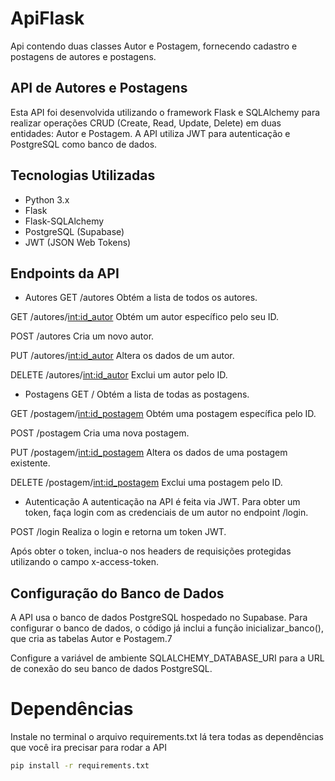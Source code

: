# ApiFlask
Api contendo duas classes Autor e Postagem, fornecendo cadastro e postagens de autores e postagens.

## API de Autores e Postagens
Esta API foi desenvolvida utilizando o framework Flask e SQLAlchemy para realizar operações CRUD (Create, Read, Update, Delete) em duas entidades: Autor e Postagem. A API utiliza JWT para autenticação e PostgreSQL como banco de dados.

## Tecnologias Utilizadas
- Python 3.x
- Flask
- Flask-SQLAlchemy
- PostgreSQL (Supabase)
- JWT (JSON Web Tokens)

## Endpoints da API
- Autores
GET /autores Obtém a lista de todos os autores.

GET /autores/<int:id_autor>
Obtém um autor específico pelo seu ID.

POST /autores
Cria um novo autor.

PUT /autores/<int:id_autor>
Altera os dados de um autor.

DELETE /autores/<int:id_autor>
Exclui um autor pelo ID.

- Postagens
GET /
Obtém a lista de todas as postagens.

GET /postagem/<int:id_postagem>
Obtém uma postagem específica pelo ID.

POST /postagem
Cria uma nova postagem.

PUT /postagem/<int:id_postagem>
Altera os dados de uma postagem existente.

DELETE /postagem/<int:id_postagem>
Exclui uma postagem pelo ID.

- Autenticação
A autenticação na API é feita via JWT. Para obter um token, faça login com as credenciais de um autor no endpoint /login.

POST /login
Realiza o login e retorna um token JWT.

Após obter o token, inclua-o nos headers de requisições protegidas utilizando o campo x-access-token.

## Configuração do Banco de Dados
A API usa o banco de dados PostgreSQL hospedado no Supabase. Para configurar o banco de dados, o código já inclui a função inicializar_banco(), que cria as tabelas Autor e Postagem.7

Configure a variável de ambiente SQLALCHEMY_DATABASE_URI para a URL de conexão do seu banco de dados PostgreSQL.

# Dependências 
Instale no terminal o arquivo requirements.txt lá tera todas as dependências que você ira precisar para rodar a API

```bash
pip install -r requirements.txt
